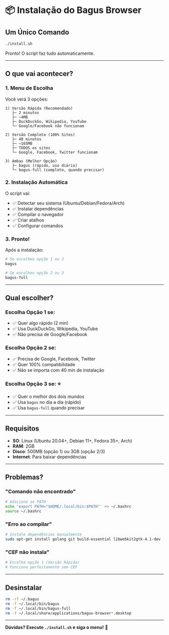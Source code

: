 # 📦 Instalação do Bagus Browser

## Um Único Comando

```bash
./install.sh
```

Pronto! O script faz tudo automaticamente.

---

## O que vai acontecer?

### 1. Menu de Escolha

Você verá 3 opções:

```
1) Versão Rápida (Recomendado)
   ├─ 2 minutos
   ├─ ~4MB
   ├─ DuckDuckGo, Wikipedia, YouTube
   └─ Google/Facebook não funcionam

2) Versão Completa (100% Sites)
   ├─ 40 minutos
   ├─ ~165MB
   ├─ TODOS os sites
   └─ Google, Facebook, Twitter funcionam

3) Ambas (Melhor Opção)
   ├─ bagus (rápido, uso diário)
   └─ bagus-full (completo, quando precisar)
```

### 2. Instalação Automática

O script vai:
- ✅ Detectar seu sistema (Ubuntu/Debian/Fedora/Arch)
- ✅ Instalar dependências
- ✅ Compilar o navegador
- ✅ Criar atalhos
- ✅ Configurar comandos

### 3. Pronto!

Após a instalação:

```bash
# Se escolheu opção 1 ou 3
bagus

# Se escolheu opção 2 ou 3
bagus-full
```

---

## Qual escolher?

### Escolha Opção 1 se:
- ✅ Quer algo rápido (2 min)
- ✅ Usa DuckDuckGo, Wikipedia, YouTube
- ✅ Não precisa de Google/Facebook

### Escolha Opção 2 se:
- ✅ Precisa de Google, Facebook, Twitter
- ✅ Quer 100% compatibilidade
- ✅ Não se importa com 40 min de instalação

### Escolha Opção 3 se: ⭐
- ✅ Quer o melhor dos dois mundos
- ✅ Usa `bagus` no dia a dia (rápido)
- ✅ Usa `bagus-full` quando precisar

---

## Requisitos

- **SO**: Linux (Ubuntu 20.04+, Debian 11+, Fedora 35+, Arch)
- **RAM**: 2GB
- **Disco**: 500MB (opção 1) ou 3GB (opção 2/3)
- **Internet**: Para baixar dependências

---

## Problemas?

### "Comando não encontrado"
```bash
# Adicione ao PATH
echo 'export PATH="$HOME/.local/bin:$PATH"' >> ~/.bashrc
source ~/.bashrc
```

### "Erro ao compilar"
```bash
# Instale dependências manualmente
sudo apt-get install golang git build-essential libwebkit2gtk-4.1-dev
```

### "CEF não instala"
```bash
# Escolha opção 1 (Versão Rápida)
# Funciona perfeitamente sem CEF
```

---

## Desinstalar

```bash
rm -rf ~/.bagus
rm -f ~/.local/bin/bagus
rm -f ~/.local/bin/bagus-full
rm -f ~/.local/share/applications/bagus-browser*.desktop
```

---

**Dúvidas? Execute `./install.sh` e siga o menu!** 🚀

